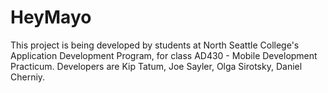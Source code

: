 # HeyMayo
This project is being developed by students at North Seattle College's Application Development Program, for class AD430 - Mobile Development Practicum. Developers are Kip Tatum, Joe Sayler, Olga Sirotsky, Daniel Cherniy. 
